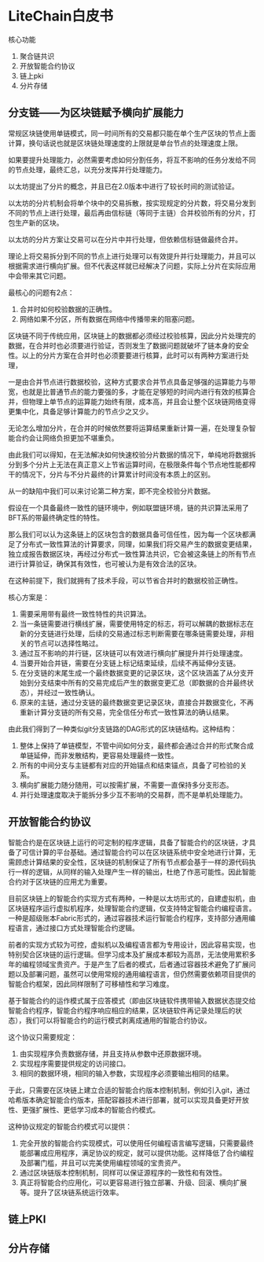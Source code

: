 # LiteChain白皮书
核心功能

1. 聚合链共识
1. 开放智能合约协议
1. 链上pki
1. 分片存储

## 分支链——为区块链赋予横向扩展能力

常规区块链使用单链模式，同一时间所有的交易都只能在单个生产区块的节点上面计算，换句话说也就是区块链处理速度的上限就是单台节点的处理速度上限。

如果要提升处理能力，必然需要考虑如何分割任务，将互不影响的任务分发给不同的节点处理，最终汇总，以充分发挥并行处理能力。

以太坊提出了分片的概念，并且已在2.0版本中进行了较长时间的测试验证。

以太坊的分片机制会将单个块中的交易拆散，按实现规定的分片数，将交易分发到不同的节点上进行处理，最后再由信标链（等同于主链）合并校验所有的分片，打包生产新的区块。

以太坊的分片方案让交易可以在分片中并行处理，但依赖信标链做最终合并。

理论上将交易拆分到不同的节点上进行处理可以有效提升并行处理能力，并且可以根据需求进行横向扩展。但不代表这样就已经解决了问题，实际上分片在实际应用中会带来其它问题。

最核心的问题有2点：
1. 合并时如何校验数据的正确性。
1. 网络如果不分区，所有数据在网络中传播带来的阻塞问题。

区块链不同于传统应用，区块链上的数据都必须经过校验核算，因此分片处理完的数据，在合并时也必须要进行验证，否则发生了数据问题就破坏了链本身的安全性。以上的分片方案在合并时也必须要要进行核算，此时可以有两种方案进行处理，

一是由合并节点进行数据校验，这种方式要求合并节点具备足够强的运算能力与带宽，也就是比普通节点的能力要强的多，才能在足够短的时间内进行有效的核算合并，但物理上单节点的运算能力始终有限，成本高，并且会让整个区块链网络变得更集中化，具备足够计算能力的节点少之又少。

无论怎么增加分片，在合并的时候依然要将运算结果重新计算一遍，在处理复杂智能合约会让网络负担更加不堪重负。

由此我们可以得知，在无法解决如何快速校验分片数据的情况下，单纯地将数据拆分到多个分片上无法在真正意义上节省运算时间，在极限条件每个节点地性能都榨干的情况下，分片与不分片最终的计算累计时间没有本质上的区别。

从一的缺陷中我们可以来讨论第二种方案，即不完全校验分片数据。

假设在一个具备最终一致性的链环境中，例如联盟链环境，链的共识算法采用了BFT系的带最终确定性的特性。

那么我们可以认为这条链上的区块包含的数据具备可信任性，因为每一个区块都满足了分布式一致性算法的计算要求，同理，如果我们将交易产生的数据变更结果，独立成报告数据区块，再经过分布式一致性算法共识，它会被这条链上的所有节点进行计算验证，确保其有效性，也可被认为是有效合法的区块。

在这种前提下，我们就拥有了技术手段，可以节省合并时的数据校验正确性。

核心方案是：
1. 需要采用带有最终一致性特性的共识算法。
1. 当一条链需要进行横线扩展，需要使用特定的标志，将可以解耦的数据标志在新的分支链进行处理，后续的交易通过标志判断需要在哪条链需要处理，非相关的节点可以选择性略过。
1. 通过互不影响的并行链，区块链可以有效进行横向扩展提升并行处理速度。
1. 当要开始合并链，需要在分支链上标记结束延续，后续不再延伸分支链。
1. 在分支链的末尾生成一个最终数据变更的记录区块，这个区块涵盖了从分支开始到分支结束中所有的交易完成后产生的数据变更汇总（即数据的合并最终状态），并经过一致性确认。
1. 原来的主链，通过分支链的最终数据变更记录区块，直接合并数据变化，不再重新计算分支链的所有交易，完全信任分布式一致性算法的确认结果。

由此我们得到了一种类似git分支链路的DAG形式的区块链结构。这种结构：
1. 整体上保持了单链模型，不管中间如何分支，最终都会通过合并的形式聚合成单链延伸，而非发散结构，更容易处理最终一致性。
1. 所有的中间分支与主链都有对应的开始锚点和结束锚点，具备了可检验的关系。
1. 横向扩展能力随分随用，可以按需扩展，不需要一直保持多分支形态。
1. 并行处理速度取决于能拆分多少互不影响的交易群，而不是单机处理能力。

## 开放智能合约协议

智能合约是在区块链上运行的可定制的程序逻辑，具备了智能合约的区块链，才具备了可信计算的平台基础。通过智能合约可以在区块链系统中安全地进行计算，无需顾虑计算结果的安全性，区块链的机制保证了所有节点都会基于一样的源代码执行一样的逻辑，从同样的输入处理产生一样的输出，杜绝了作恶可能性。因此智能合约对于区块链的应用尤为重要。

目前区块链上的智能合约实现方式有两种，一种是以太坊形式的，自建虚拟机，由区块链程序运行虚拟机程序，处理智能合约逻辑，仅支持特定智能合约编程语言。一种是超级账本Fabric形式的，通过容器技术运行智能合约程序，支持部分通用编程语言，通过接口方式处理智能合约逻辑。

前者的实现方式较为可控，虚拟机以及编程语言都为专用设计，因此容易实现，也特别契合区块链的运行逻辑。但学习成本及扩展成本都较为高昂，无法使用累积多年的编程领域宝贵资产。于是产生了后者的模式，后者通过容器技术避免了扩展问题以及部署问题，虽然可以使用常规的通用编程语言，但仍然需要依赖项目提供的智能合约框架，因此同样限制了可移植性和学习难度。

基于智能合约的运作模式属于应答模式（即由区块链软件携带输入数据状态提交给智能合约程序，智能合约程序响应相应的结果，区块链软件再记录处理后的状态），我们可以将智能合约的运行模式剥离成通用的智能合约协议。

这个协议只需要规定：
1. 由实现程序负责数据存储，并且支持从参数中还原数据环境。
1. 实现程序需要提供规定的访问接口。
1. 相同的数据环境，相同的输入参数，实现程序必须要输出相同的结果。

于此，只需要在区块链上建立合适的智能合约版本控制机制，例如引入git，通过哈希版本确定智能合约版本，搭配容器技术进行部署，就可以实现具备更好开放性、更强扩展性、更低学习成本的智能合约模式。

这种协议规定的智能合约模式可以提供：
1. 完全开放的智能合约实现模式，可以使用任何编程语言编写逻辑，只需要最终能部署成应用程序，满足协议的规定，就可以提供功能。这样降低了合约编程及部署门槛，并且可以完美使用编程领域的宝贵资产。
1. 通过区块链版本控制机制，同样可以保证源程序的一致性和有效性。
1. 真正将智能合约应用化，可以更容易进行独立部署、升级、回滚、横向扩展等。提升了区块链系统运行效率。

## 链上PKI
## 分片存储